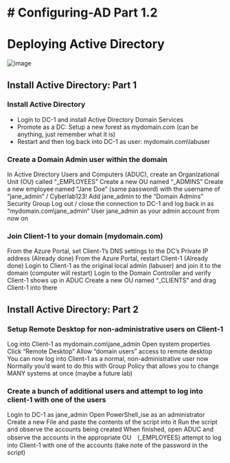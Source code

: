 # # Configuring-AD Part 1.2

<h1>Deploying Active Directory</h1>

![image](https://github.com/user-attachments/assets/3b32e7e9-8b18-4233-8a94-dde8afc44543)

<h2>Install Active Directory: Part 1</h2>
<h3>Install Active Directory</h3>

- Login to DC-1 and install Active Directory Domain Services
- Promote as a DC: Setup a new forest as mydomain.com (can be anything, just remember what it is)
- Restart and then log back into DC-1 as user: mydomain.com\labuser

<h3>Create a Domain Admin user within the domain</h3>

In Active Directory Users and Computers (ADUC), create an Organizational Unit (OU) called “_EMPLOYEES”
Create a new OU named “_ADMINS”
Create a new employee named “Jane Doe” (same password) with the username of “jane_admin” / Cyberlab123!
Add jane_admin to the “Domain Admins” Security Group
Log out / close the connection to DC-1 and log back in as “mydomain.com\jane_admin”
User jane_admin as your admin account from now on


<h3>Join Client-1 to your domain (mydomain.com)</h3>

From the Azure Portal, set Client-1’s DNS settings to the DC’s Private IP address (Already done)
From the Azure Portal, restart Client-1 (Already done)
Login to Client-1 as the original local admin (labuser) and join it to the domain (computer will restart)
Login to the Domain Controller and verify Client-1 shows up in ADUC
Create a new OU named “_CLIENTS” and drag Client-1 into there


<h2>Install Active Directory: Part 2</h2>

<h3>Setup Remote Desktop for non-administrative users on Client-1</h3>

Log into Client-1 as mydomain.com\jane_admin
Open system properties
Click “Remote Desktop”
Allow “domain users” access to remote desktop
You can now log into Client-1 as a normal, non-administrative user now
Normally you’d want to do this with Group Policy that allows you to change MANY systems at once (maybe a future lab)


<h3>Create a bunch of additional users and attempt to log into client-1 with one of the users</h3>

Login to DC-1 as jane_admin
Open PowerShell_ise as an administrator
Create a new File and paste the contents of the script into it
Run the script and observe the accounts being created
When finished, open ADUC and observe the accounts in the appropriate OU　(_EMPLOYEES)
attempt to log into Client-1 with one of the accounts (take note of the password in the script)



